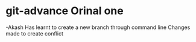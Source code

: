 # git-advance Orinal one
-Akash Has learnt to create a new branch through command line
Changes made to create conflict
